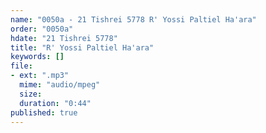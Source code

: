 ```yaml
---
name: "0050a - 21 Tishrei 5778 R' Yossi Paltiel Ha'ara"
order: "0050a"
hdate: "21 Tishrei 5778"
title: "R' Yossi Paltiel Ha'ara"
keywords: []
file:
- ext: ".mp3"
  mime: "audio/mpeg"
  size: 
  duration: "0:44"
published: true
---
```


